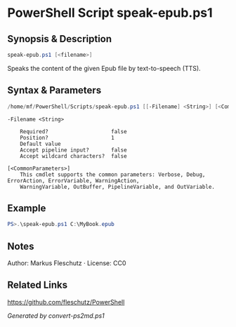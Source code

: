 # PowerShell Script speak-epub.ps1

## Synopsis & Description
```powershell
speak-epub.ps1 [<filename>]
```

Speaks the content of the given Epub file by text-to-speech (TTS).

## Syntax & Parameters
```powershell
/home/mf/PowerShell/Scripts/speak-epub.ps1 [[-Filename] <String>] [<CommonParameters>]
```

```
-Filename <String>
    
    Required?                    false
    Position?                    1
    Default value                
    Accept pipeline input?       false
    Accept wildcard characters?  false
```

```
[<CommonParameters>]
    This cmdlet supports the common parameters: Verbose, Debug, ErrorAction, ErrorVariable, WarningAction, 
    WarningVariable, OutBuffer, PipelineVariable, and OutVariable.
```

## Example
```powershell
PS>.\speak-epub.ps1 C:\MyBook.epub
```


## Notes
Author: Markus Fleschutz · License: CC0

## Related Links
https://github.com/fleschutz/PowerShell

*Generated by convert-ps2md.ps1*
